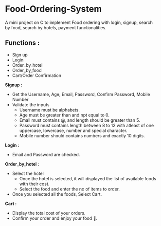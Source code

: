 # Food-Ordering-System
A mini project on C to implement Food ordering with login, signup, search by food, search by hotels, payment functionalities.

## Functions :

* Sign up
* Login
* Order_by_hotel
* Order_by_food
* Cart/Order Confirmation

**Signup :**
* Get the Username, Age, Email, Password, Confirm Password, Mobile Number
* Validate the inputs
  * Username must be alphabets.
  * Age must be greater than and npt equal to 0.
  * Email must contains @, and length should be greater than 5.
  * Password must contains length between 8 to 12 with atleast of one uppercase, lowercase, number and special character.
  * Mobile number should contains numbers and exactly 10 digits.
 
 **Login :**
 * Email and Password are checked.
 
 **Order_by_hotel :**
 * Select the hotel
   * Once the hotel is selected, it will displayed the list of available foods with their cost.
   * Select the food and enter the no of items to order.
 * Once you selected all the foods, Select Cart.
 
 **Cart :**
 * Display the total cost of your orders.
 * Confirm your order and enjoy your food :hamburger:.



